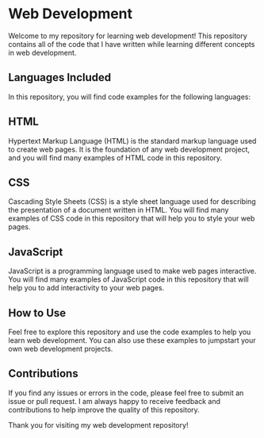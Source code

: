 # Web Development
Welcome to my repository for learning web development! This repository contains all of the code that I have written while learning different concepts in web development.

## Languages Included
In this repository, you will find code examples for the following languages:

## HTML
Hypertext Markup Language (HTML) is the standard markup language used to create web pages. It is the foundation of any web development project, and you will find many examples of HTML code in this repository.

## CSS
Cascading Style Sheets (CSS) is a style sheet language used for describing the presentation of a document written in HTML. You will find many examples of CSS code in this repository that will help you to style your web pages.

## JavaScript
JavaScript is a programming language used to make web pages interactive. You will find many examples of JavaScript code in this repository that will help you to add interactivity to your web pages.

## How to Use
Feel free to explore this repository and use the code examples to help you learn web development. You can also use these examples to jumpstart your own web development projects.

## Contributions
If you find any issues or errors in the code, please feel free to submit an issue or pull request. I am always happy to receive feedback and contributions to help improve the quality of this repository.

Thank you for visiting my web development repository!
